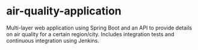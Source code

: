 # air-quality-application
Multi-layer web application using Spring Boot and an API to provide details on air quality for a certain region/city.
Includes integration tests and continuous integration using Jenkins.
